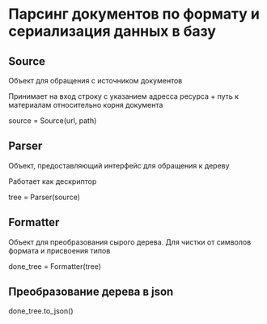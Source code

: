 # Парсинг документов по формату и сериализация данных в базу 

## Source
Объект для обращения с источником документов
 
Принимает на вход строку с указанием адресса ресурса + путь к материалам относительно корня документа

source = Source(url, path)

## Parser
Объект, предоставляющий интерфейс для обращения к дереву 

Работает как дескриптор

tree = Parser(source)

## Formatter
Объект для преобразования сырого дерева. Для чистки от символов формата и присвоения типов

done_tree = Formatter(tree)

## Преобразование дерева в json
done_tree.to_json()
